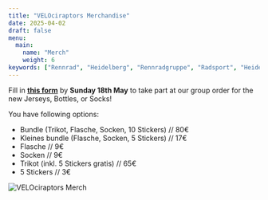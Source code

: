 ```yaml
---
title: "VELOciraptors Merchandise"
date: 2025-04-02
draft: false
menu:
  main:
    name: "Merch"
    weight: 6
keywords: ["Rennrad", "Heidelberg", "Rennradgruppe", "Radsport", "Heidelberg Radfahren", "RSV", "RTF", "bike", "cycling", "Routen"]
---
```

Fill in [**this form**](https://docs.google.com/forms/d/e/1FAIpQLSerYNAWgj5J_HEDpSoCHoI0psnChYqpdUtGFXcs5CwUBXBbkQ/viewform?usp=sharing) by **Sunday 18th May** to take part at our group order for the new Jerseys, Bottles, or Socks!

You have following options:
- Bundle (Trikot, Flasche, Socken, 10 Stickers) // 80€
- Kleines bundle (Flasche, Socken, 5 Stickers) // 17€
- Flasche // 9€
- Socken // 9€
- Trikot  (inkl. 5 Stickers gratis) // 65€ 
- 5 Stickers // 3€

![VELOciraptors Merch](/images/merch.jpg)

